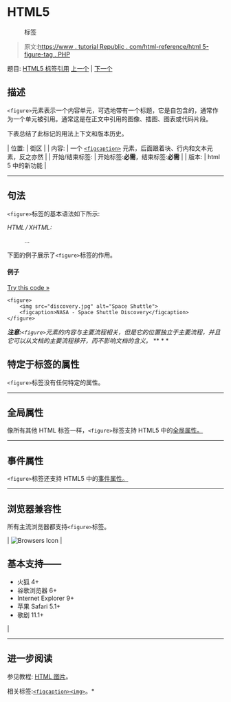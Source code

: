# HTML5

<figure>标签</figure>

> 原文:[https://www . tutorial Republic . com/html-reference/html 5-figure-tag . PHP](https://www.tutorialrepublic.com/html-reference/html5-figure-tag.php)

题目: [HTML5 标签引用](html5-tags.php) [上一个](html5-figcaption-tag.php) | [下一个](html-font-tag.php)

## 描述

`<figure>`元素表示一个内容单元，可选地带有一个标题，它是自包含的，通常作为一个单元被引用。通常这是在正文中引用的图像、插图、图表或代码片段。

下表总结了此标记的用法上下文和版本历史。

| 位置: | 街区 |
| 内容: | 一个 [`<figcaption>`](html5-figcaption-tag.php) 元素，后面跟着块、行内和文本元素，反之亦然 |
| 开始/结束标签: | 开始标签:**必需**，结束标签:**必需** |
| 版本: | html 5 中的新功能 |

* * *

## 句法

`<figure>`标签的基本语法如下所示:

*HTML / XHTML:* <figure> ... </figure>

下面的例子展示了`<figure>`标签的作用。

#### 例子

[Try this code »](../codelab.php?topic=html5&file=figure-tag "Try this code using online Editor")

```
<figure>
    <img src="discovery.jpg" alt="Space Shuttle">
    <figcaption>NASA - Space Shuttle Discovery</figcaption>
</figure>
```

 ***注意:**`<figure>`元素的内容与主要流程相关，但是它的位置独立于主要流程，并且它可以从文档的主要流程移开，而不影响文档的含义。*  ** * *

## 特定于标签的属性

`<figure>`标签没有任何特定的属性。

* * *

## 全局属性

像所有其他 HTML 标签一样，`<figure>`标签支持 HTML5 中的[全局属性。](html5-global-attributes.php)

* * *

## 事件属性

`<figure>`标签还支持 HTML5 中的[事件属性。](html5-event-attributes.php)

* * *

## 浏览器兼容性

所有主流浏览器都支持`<figure>`标签。

| ![Browsers Icon](../Images/e9331123c77668c1832e541c2fca1002.png) | 

## 基本支持——

*   火狐 4+
*   谷歌浏览器 6+
*   Internet Explorer 9+
*   苹果 Safari 5.1+
*   歌剧 11.1+

 |

* * *

## 进一步阅读

参见教程: [HTML 图片](../html-tutorial/html-images.php)。

相关标签:[`<figcaption>`](html5-figcaption-tag.php)[`<img>`](html-img-tag.php)。*